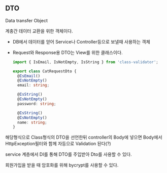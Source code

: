 ## DTO

Data transfer Object

계충간 데이터 교환을 위한 객체이다.

- DB에서 데이터를 얻어 Service나 Controller등으로 보낼때 사용하는 객체
- Request와 Response용 DTO는 View를 위한 클래스이다.

  ```typescript
  import { IsEmail, IsNotEmpty, IsString } from 'class-validator';

  export class CatRequestDto {
    @IsEmail()
    @IsNotEmpty()
    email: string;

    @IsString()
    @IsNotEmpty()
    password: string;

    @IsString()
    @IsNotEmpty()
    name: string;
  }
  ```

해당형식으로 Class형식의 DTO을 선언한뒤 controller의 Body에 넣으면 Body에서 HttpException필터와 함께 자등으로 Validation 된다(?)

service 계층에서 DI를 통해 DTO를 주입받아 Dto를 사용할 수 있다. 

회원가입을 받을 때 암호화를 위해 bycrypt를 사용할 수 있다.